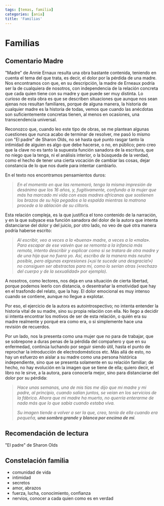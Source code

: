 ```yaml
---
tags: [temas, familia]
categories: [ania]
title: 'Familias'
---
```


# Familias

## Comentario Madre

"Madre" de Annie Ernaux resulta una obra bastante contenida, teniendo en cuenta el tema del que trata, es decir, el dolor por la pérdida de una madre. Nos encontramos con que, en su descripción, la madre de Erneaux podría ser la de cualquiera de nosotros, con independencia de la relación concreta que cada quien tiene con su madre y que puede ser muy distinta. Lo curioso de esta obra es que se describen situaciones que aunque nos sean ajenas nos resultan familiares, porque de alguna manera, la historia de cualquier madre es la historia de todas, vemos que cuando las anécdotas son suficientemente concretas tienen, al menos en ocasiones, una transcendencia universal. 

Reconozco que, cuando leo este tipo de obras, se me plantean algunas cuestiones que nunca acabo de terminar de resolver, me pasó lo mismo con "El padre" de Sharon Olds, no sé hasta qué punto rasgar tanto la intimidad de alguien es algo que debe hacerse, o no, en público; pero creo que la clave no es tanto la supuesta función sanadora de la escritura, que no niego que la tenga, ni el análisis interior, o la búsqueda de la verdad, como el hecho de tener una cierta vocación de cambiar las cosas, dejar constancia de lo que nos duele para intentar cambiarlo.

En el texto nos encontramos pensamientos duros: 

> *En el momento en que las rememoró, tengo la misma impresión de desánimo que los 16 años, y, fugitivamente, confundo a la mujer que más ha marcado mi vida con esas madres africanas que sostienen los brazos de su hija pegados a la espalda mientras la matrona procede a la ablación de su clítoris.*

Esta relación compleja, es la que justifica el tono contenido de la narración, y en la que subyace esa función sanadora del dolor de la autora que intenta distanciarse del dolor y del juicio, por otro lado, no veo de qué otra manera podría haberse escrito:

> *Al escribir, veo a veces a la «buena» madre, a veces a la «mala». Para escapar de ese vaivén que se remonta a la infancia más remota, intento describir y explicar como si se tratara de otra madre y de una hija que no fuera yo. Así, escribo de la manera más neutra posible, pero algunas expresiones («¡si te sucede una desgracia!») no consiguen ser abstractas para mí, como lo serían otras («rechazo del cuerpo y de la sexualidad»  por ejemplo).*

A nosotros, como lectores, nos deja en una situación de cierta libertad, porque podemos leerlo con distancia, o desentrañar la emotividad que hay en el trasfondo del relato, que la hay. El dolor emocional es muy intenso cuando se contiene, aunque no llegue a explotar. 

Por eso, el ejercicio de la autora es autointrospectivo; no intenta entender la historia vital de su madre, sino su propia relación con ella. No llego a decidir si intenta encontrar los motivos de ser de esta relación, o quién era su madre realmente y porqué era como era, o si simplemente hace una revisión de recuerdos. 

Por un lado, nos la presenta como una mujer que no para de trabajar, que se sobrepone a duras penas de la pérdida del compañero y que en su enfermedad, continúa luchando por seguir siendo útil, hasta el punto de reprochar la introducción de electrodomésticos etc. Más allá de esto, no hay un esfuerzo en aislar a su madre como una persona histórica independiente, sino que se presenta solamente en su relación familiar; de hecho, no hay evolución en la imagen que se tiene de ella; quiero decir, el libro no le sirve, a la autora, para conocerla mejor, sino para distanciarse del dolor por su pérdida:

> *Hace unas semanas, una de mis tías me dijo que mi madre y mi padre, al principio, cuando salían juntos, se veían en los servicios de la fábrica. Ahora que mi madre ha muerto, no querría enterarme de nada más que lo que sabía cuando estaba viva.*
> 
> *Su imagen tiende a volver a ser la que, creo, tenía de ella cuando era pequeña, **una sombra grande y blanca por encima de mí**.*

## Recomendación de lectura

"El padre" de Sharon Olds

## Constelación familia

- comunidad de vida
- intimidad
- secretos
- amor, abrazos
- fuerza, lucha, conocimiento, confianza
- nervios, conocer a cada quien como es en verdad
